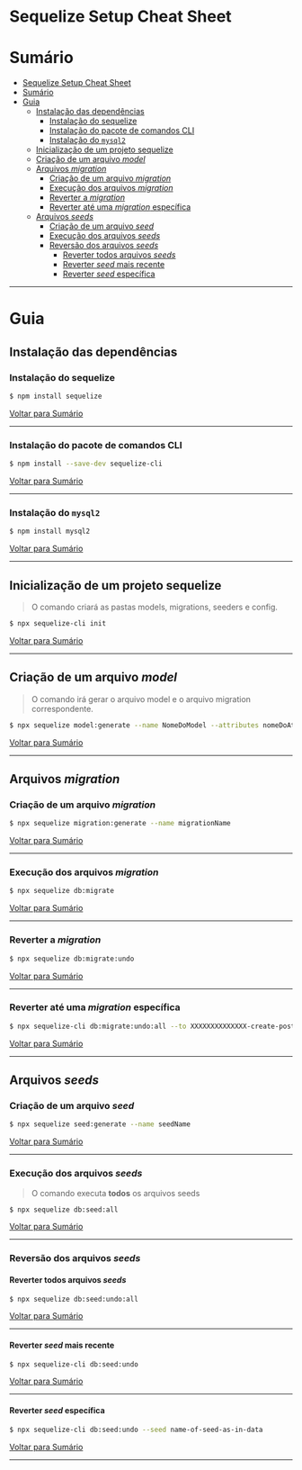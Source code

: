 # Sequelize Setup Cheat Sheet

# Sumário

- [Sequelize Setup Cheat Sheet](#sequelize-setup-cheat-sheet)
- [Sumário](#sumário)
- [Guia](#guia)
  - [Instalação das dependências](#instalação-das-dependências)
    - [Instalação do sequelize](#instalação-do-sequelize)
    - [Instalação do pacote de comandos CLI](#instalação-do-pacote-de-comandos-cli)
    - [Instalação do `mysql2`](#instalação-do-mysql2)
  - [Inicialização de um projeto sequelize](#inicialização-de-um-projeto-sequelize)
  - [Criação de um arquivo _model_](#criação-de-um-arquivo-model)
  - [Arquivos _migration_](#arquivos-migration)
    - [Criação de um arquivo _migration_](#criação-de-um-arquivo-migration)
    - [Execução dos arquivos _migration_](#execução-dos-arquivos-migration)
    - [Reverter a _migration_](#reverter-a-migration)
    - [Reverter até uma _migration_ específica](#reverter-até-uma-migration-específica)
  - [Arquivos _seeds_](#arquivos-seeds)
    - [Criação de um arquivo _seed_](#criação-de-um-arquivo-seed)
    - [Execução dos arquivos _seeds_](#execução-dos-arquivos-seeds)
    - [Reversão dos arquivos _seeds_](#reversão-dos-arquivos-seeds)
      - [Reverter todos arquivos _seeds_](#reverter-todos-arquivos-seeds)
      - [Reverter _seed_ mais recente](#reverter-seed-mais-recente)
      - [Reverter _seed_ específica](#reverter-seed-específica)

---

# Guia

## Instalação das dependências

### Instalação do sequelize

```bash
$ npm install sequelize
```

[Voltar para Sumário](#sumário)

---

### Instalação do pacote de comandos CLI

```bash
$ npm install --save-dev sequelize-cli
```

[Voltar para Sumário](#sumário)

---

### Instalação do `mysql2`

```bash
$ npm install mysql2
```

[Voltar para Sumário](#sumário)

---

## Inicialização de um projeto sequelize

> O comando criará as pastas models, migrations, seeders e config.

```bash
$ npx sequelize-cli init
```

[Voltar para Sumário](#sumário)

---

## Criação de um arquivo _model_ 

> O comando irá gerar o arquivo model e o arquivo migration correspondente.

```bash
$ npx sequelize model:generate --name NomeDoModel --attributes nomeDoAtributo:string
```

[Voltar para Sumário](#sumário)

---

## Arquivos _migration_ 

### Criação de um arquivo _migration_ 

```bash
$ npx sequelize migration:generate --name migrationName
```

[Voltar para Sumário](#sumário)

---

### Execução dos arquivos _migration_ 

```bash
$ npx sequelize db:migrate
```

[Voltar para Sumário](#sumário)

---

### Reverter a _migration_

```bash
$ npx sequelize db:migrate:undo
```

[Voltar para Sumário](#sumário)

---

### Reverter até uma _migration_ específica

```bash
$ npx sequelize-cli db:migrate:undo:all --to XXXXXXXXXXXXXX-create-posts.js
```

[Voltar para Sumário](#sumário)

---

## Arquivos _seeds_ 

### Criação de um arquivo _seed_

```bash
$ npx sequelize seed:generate --name seedName
```

[Voltar para Sumário](#sumário)

---

### Execução dos arquivos _seeds_

> O comando executa **todos** os arquivos seeds

```bash
$ npx sequelize db:seed:all
```

[Voltar para Sumário](#sumário)

---

### Reversão dos arquivos _seeds_ 

#### Reverter todos arquivos _seeds_ 

```bash
$ npx sequelize db:seed:undo:all
```

[Voltar para Sumário](#sumário)

---

#### Reverter _seed_ mais recente 

```bash
$ npx sequelize-cli db:seed:undo
```

[Voltar para Sumário](#sumário)

---

#### Reverter _seed_ específica 

```bash
$ npx sequelize-cli db:seed:undo --seed name-of-seed-as-in-data
```

[Voltar para Sumário](#sumário)

---